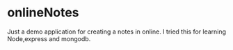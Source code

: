 onlineNotes
===========

Just a demo application for creating a notes in online. I tried this for learning Node,express and mongodb. 
